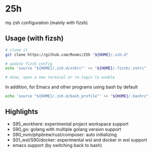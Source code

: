 25h
===

my zsh configuration (mainly with fizsh)

## Usage (with fizsh)

```sh
# clone it
git clone https://github.com/Ronmi/25h "${HOME}/.zsh.d"

# update fizsh config
echo 'source "${HOME}/.zsh.d/zshrc"' >> "${HOME}/.fizsh/.zshrc"

# done, open a new terminal or re-login to enable
```

In addition, for Emacs and other programs using bash by default

```sh
echo 'source "${HOME}/.zsh.d/bash_profile"' >> "${HOME}/.bashrc"
```

## Highlights

- S95_workhere: experimental project workspace support
- S90_go: golang with multiple golang version support
- S90_nvm/phpbrew/rust/composer: auto initializing
- S01_wsl/S90/docker: experimental wsl and docker in wsl support
- emacs support (by switching back to bash)
